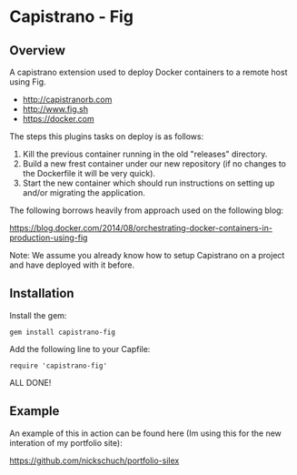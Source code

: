 Capistrano - Fig
================

## Overview

A capistrano extension used to deploy Docker containers to a remote host using Fig.

* http://capistranorb.com
* http://www.fig.sh
* https://docker.com

The steps this plugins tasks on deploy is as follows:

1) Kill the previous container running in the old "releases" directory.
2) Build a new frest container under our new repository (if no changes to the Dockerfile it will be very quick).
3) Start the new container which should run instructions on setting up and/or migrating the application.

The following borrows heavily from approach used on the following blog:

https://blog.docker.com/2014/08/orchestrating-docker-containers-in-production-using-fig

Note: We assume you already know how to setup Capistrano on a project and have deployed with it before.

## Installation

Install the gem:

```
gem install capistrano-fig
```

Add the following line to your Capfile:

```
require 'capistrano-fig'
```

ALL DONE!

## Example

An example of this in action can be found here (Im using this for the new interation of my portfolio site):

https://github.com/nickschuch/portfolio-silex
